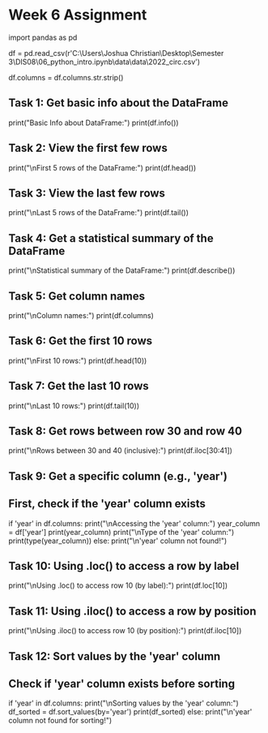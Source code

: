 # Week 6 Assignment

import pandas as pd

df = pd.read_csv(r'C:\Users\Joshua Christian\Desktop\Semester 3\DIS08\06_python_intro.ipynb\data\data\2022_circ.csv')

df.columns = df.columns.str.strip()

## Task 1: Get basic info about the DataFrame
print("Basic Info about DataFrame:")
print(df.info())

## Task 2: View the first few rows
print("\nFirst 5 rows of the DataFrame:")
print(df.head())

## Task 3: View the last few rows
print("\nLast 5 rows of the DataFrame:")
print(df.tail())

## Task 4: Get a statistical summary of the DataFrame
print("\nStatistical summary of the DataFrame:")
print(df.describe())

## Task 5: Get column names
print("\nColumn names:")
print(df.columns)

## Task 6: Get the first 10 rows
print("\nFirst 10 rows:")
print(df.head(10))

## Task 7: Get the last 10 rows
print("\nLast 10 rows:")
print(df.tail(10))

## Task 8: Get rows between row 30 and row 40
print("\nRows between 30 and 40 (inclusive):")
print(df.iloc[30:41])

## Task 9: Get a specific column (e.g., 'year')
## First, check if the 'year' column exists
if 'year' in df.columns:
    print("\nAccessing the 'year' column:")
    year_column = df['year']
    print(year_column)
    print("\nType of the 'year' column:")
    print(type(year_column))
else:
    print("\n'year' column not found!")

## Task 10: Using .loc() to access a row by label
print("\nUsing .loc() to access row 10 (by label):")
print(df.loc[10])

## Task 11: Using .iloc() to access a row by position
print("\nUsing .iloc() to access row 10 (by position):")
print(df.iloc[10])

## Task 12: Sort values by the 'year' column
## Check if 'year' column exists before sorting
if 'year' in df.columns:
    print("\nSorting values by the 'year' column:")
    df_sorted = df.sort_values(by='year')
    print(df_sorted)
else:
    print("\n'year' column not found for sorting!")
